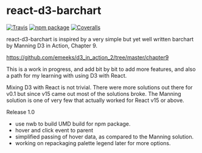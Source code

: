 # react-d3-barchart

[![Travis][build-badge]][build]
[![npm package][npm-badge]][npm]
[![Coveralls][coveralls-badge]][coveralls]

react-d3-barchart is inspired by a very simple but yet well written barchart by Manning D3 in Action,
Chapter 9. 

https://github.com/emeeks/d3_in_action_2/tree/master/chapter9

This is a work in progress, and add bit by bit to add more features,
and also a path for my learning with using D3 with React.

Mixing D3 with React is not trivial. There were more solutions out there for v0.1 but since v15 came out
most of the solutions broke. The Manning solution is one of very few that actually worked for React v15 or above.

Release 1.0
- use nwb to build UMD build for npm package.
- hover and click event to parent
- simplified passing of hover data, as compared to the Manning solution.
- working on repackaging palette legend later for more options.

[build-badge]: https://api.travis-ci.org/kktam/react-d3-barchart.svg?branch=master
[build]: https://travis-ci.org/kktam/react-d3-barchart.svg?branch=master

[npm-badge]: https://img.shields.io/npm/v/npm-package.png?style=flat-square
[npm]: https://www.npmjs.org/package/npm-package

[coveralls-badge]: https://img.shields.io/coveralls/kktam/repo/master.png?style=flat-square
[coveralls]: https://coveralls.io/github/kktam/react-d3-barchart?branch=master

